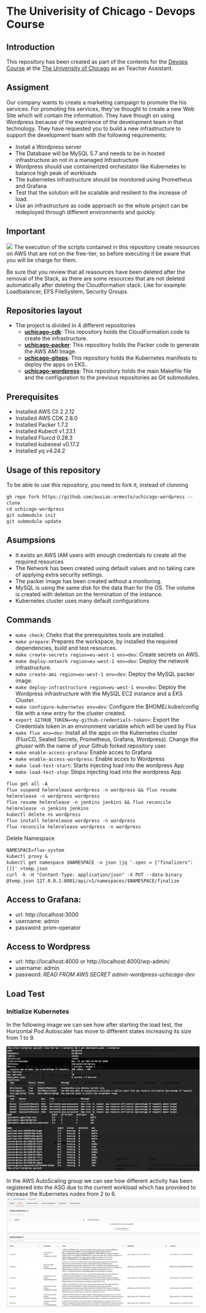 # The Univerisity of Chicago - Devops Course

## Introduction

This repository has been created as part of the contents for the [Devops Course](https://online.professional.uchicago.edu/course/dtb-dev/) at the [The Univerisity of Chicago](https://online.professional.uchicago.edu/) as an Teacher Assistant.


## Assigment

Our company wants to create a marketing campaign to promote the his services. For promoting his services, they've thought to create a new Web Site which will contain the information. They have though on using Wordpress because of the expirience of the development team in that technology. They have requested you to build a new infrastructure to support the development team with the following requirements:

- Install a Wordpress server
- The Database will be MySQL 5.7 and needs to be in hosted infrastructure an not in a managed infrastructure
- Wordpress should use containerized orchestator like Kubernetes to balance high peak of workloads
- The kubernetes infrastructure should be monitored using Prometheus and Grafana
- Test that the solution will be scalable and resilient to the increase of load.
- Use an infrastructure as code approach so the whole project can be redeployed through different environments and quickly.

## Important

<img src='https://toppng.com/uploads/preview/warning-vectors-and-icons-warning-svg-icon-11553508662kccnngsukp.png' width='16'>
The execution of the scripts contained in this repository create resources on AWS that are not on the free-tier, so before executing it be aware that you will be charge for them. 

Be sure that you review that all reasources have been deleted after the removal of the Stack, as there are some resources that are not deleted automatically after deleting the Cloudformation stack. Like for example: Loadbalancer, EFS FileSystem, Security Groups.


## Repositories layout

* The project is divided in 4 different repositories
  * **[uchicago-cdk](https://github.com/ausias-armesto/uchicago-cdk)**: This repository holds the CloudFormation code to create the infrastructure.
  * **[uchicago-packer](https://github.com/ausias-armesto/uchicago-packer)**: This repository holds the Packer code to generate the AWS AMI Image.
  * **[uchicago-gitops](https://github.com/ausias-armesto/uchicago-gitops)**: This repository holds the Kubernetes manifests to deploy the apps on EKS..
  * **[uchicago-wordpress](https://github.com/ausias-armesto/uchicago-wordpress)**: This repository holds the main Makefile file and the configuration to the previous repositories as Git submodules.

## Prerequisites

- Installed AWS Cli 2.2.12
- Installed AWS CDK 2.8.0
- Installed Packer 1.7.2
- Installed Kubectl v1.23.1
- Installed Fluxcd 0.28.3
- Installed kubeseal v0.17.2
- Installed yq v4.24.2

## Usage of this repository

To be able to use this repository, you need to fork it, instead of clonning
```
gh repo fork https://github.com/ausias-armesto/uchicago-wordpress --clone
cd uchicago-wordpress
git submodule init
git submodule update

```

## Asumpsions

- It exists an AWS IAM users with enough credentials to create all the required resources
- The Network has been created using default values and no taking care of applying extra security settings.
- The packer image has been created without a monitoring. 
- MySQL is using the same disk for the data than for the OS. The volume is created with deletion on the termination of the instance.
- Kubernetes cluster uses many default configurations

## Commands

* `make check`: Cheks that the prerequisites tools are installed.
* `make prepare`: Prepares the workspace, by installed the required dependencies, build and test resources.
* `make create-secrets region=eu-west-1 env=dev`: Create secrets on AWS.
* `make deploy-network region=eu-west-1 env=dev`: Deploy the network infrastructure.
* `make create-ami region=eu-west-1 env=dev`: Deploy the MySQL packer image.
* `make deploy-infrastructure region=eu-west-1 env=dev`: Deploy the Wordpress infrastructure with the MySQL EC2 instance and a EKS Cluster.
* `make configure-kubernetes env=dev`: Configure the $HOME/.kube/config file with a new entry for the cluster created.
* `export GITHUB_TOKEN=<my-github-credentials-token>`: Export the Credentials token in an environment variable which will be used by Flux
* `make flux env=dev`: Install all the apps on the Kubernetes cluster (FluxCD, Sealed Secrets, Prometheus, Grafana, Wordpress). Change the _ghuser_ with the name of your Github forked repository user.
* `make enable-access-grafana`: Enable acces to Grafana
* `make enable-access-wordpress`: Enable acces to Wordpress
* `make load-test-start`: Starts injecting load into the wordpress App
* `make load-test-stop`: Stops injecting load into the wordpress App


````
flux get all -A
flux suspend helmrelease wordpress -n wordpress && flux resume helmrelease -n wordpress wordpress
flux resume helmrelease -n jenkins jenkins && flux reconcile helmrelease -n jenkins jenkins
kubectl delete ns wordpress
flux install helmrelease wordpress -n wordpress
flux reconcile helmrelease wordpress -n wordpress
````

Delete Namespace
````
NAMESPACE=flux-system
kubectl proxy &
kubectl get namespace $NAMESPACE -o json |jq '.spec = {"finalizers":[]}' >temp.json
curl -k -H "Content-Type: application/json" -X PUT --data-binary @temp.json 127.0.0.1:8001/api/v1/namespaces/$NAMESPACE/finalize

````

## Access to Grafana:

- url: http://localhost:3000
- username: admin
- password: prom-operator


## Access to Wordpress

- url: http://localhost:4000 or http://localhost:4000/wp-admin/
- username: admin
- password: _READ FROM AWS SECRET admin-wordpress-uchicago-dev_


## Load Test

### Initialize Kubernetes

In the following image we can see how after starting the load test, the Horizontal Pod Autoscaler has move to different states increasing its size from 1 to 9.

![Start Load Test](./images/k8s_start_load_test.png)

In the AWS AutoScaling group we can see how different activity has been registered into the ASG due to the current workload which has provoked to increase the Kubernetes nodes from 2 to 6. 
![AWS AutoScaleGroup](./images/aws_asg.png)



